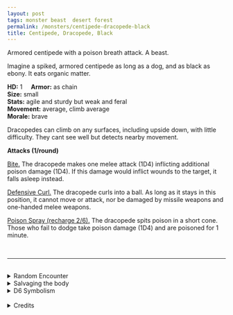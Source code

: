 ```yaml
---
layout: post
tags: monster beast  desert forest
permalink: /monsters/centipede-dracopede-black
title: Centipede, Dracopede, Black
---
```


Armored centipede with a poison breath attack. A beast.

Imagine a spiked, armored centipede as long as a dog, and as black as ebony. It eats organic matter.

**HD:** 1  &nbsp; &nbsp;  **Armor:** as chain <br>
**Size:** small <br>
**Stats:** agile and sturdy but weak and feral<br>
**Movement:** average, climb average <br>
**Morale:** brave <br>

Dracopedes can climb on any surfaces, including upside down, with little difficulty. They cant see well but detects nearby movement.

**Attacks (1/round)**

<ins>Bite.</ins> The dracopede makes one melee attack (1D4) inflicting additional poison damage (1D4). If this damage would inflict wounds to the target, it falls asleep instead.

<ins>Defensive Curl.</ins> The dracopede curls into a ball. As long as it stays in this position, it cannot move or attack, nor be damaged by missile weapons and one-handed melee weapons.

<ins>Poison Spray (recharge 2/6).</ins> The dracopede spits poison in a short cone. Those who fail to dodge take poison damage (1D4) and are poisoned for 1 minute.

<br>

---

<br> 

<details markdown="1">
<summary>Random Encounter</summary>

1. **Monster:** 1D8 dracopedes.
1. **Lair:** A maze of narrow tunnels dug inside the rotting body of a giant beast. <br>	&nbsp; OR <br>	**Omen:** Subtle chewing noises.
1. **Spoor:** A dead humanoid with poison foaming out of its mouth.
1. **Tracks:** Where the dampness is the most intense.
1. **Trace:** A dracopede shell. 
1. **Trace:** Well polished surface.
</details>

<details markdown="1">
<summary>Salvaging the body</summary>

Dracopedes are highly sought after for the alchemical property of their spit. Their carapace is very hard, but 5 of them are needed to make an human-sized armor.

<span class="alchemy">**Black Dracospit.** Save or take damage and be poisoned, save again each day to cure. This damage cannot inflict wounds, but causes sleep instead.</span>
</details>

<details markdown="1">
<summary>D6 Symbolism</summary>

In local cultures the bat is a symbol of ...

1. Dragons
1. Elementals
1. Seasons
1. Shyness
1. Weather
1. Sacred 
</details>

<br>

<details markdown="1">
<summary>Credits</summary>
Dracopedes are original creations of Richard J Leblanc found in the [Creature Compendium](https://www.drivethrurpg.com/product/147588/CC1-Creature-Compendium). I always love more insectoid diversity and really love their abilities. I was less a fan of making them look like dragons, I think their breath attack is a strong enough parallel without having to give them a dragon face. But that's just my personal taste.
</details>

